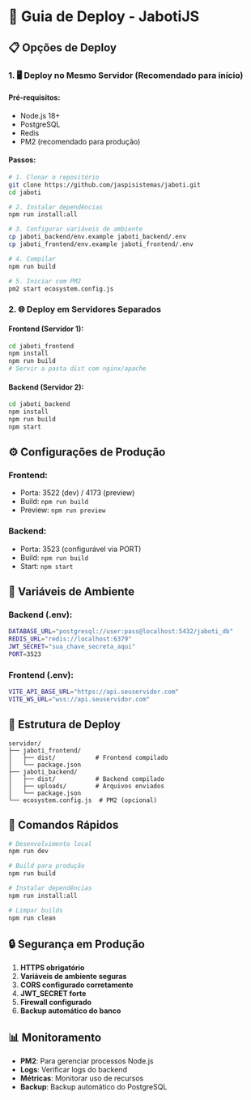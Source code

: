 # 🚀 Guia de Deploy - JabotiJS

## 📋 Opções de Deploy

### 1. 🖥️ **Deploy no Mesmo Servidor (Recomendado para início)**

#### Pré-requisitos:
- Node.js 18+ 
- PostgreSQL
- Redis
- PM2 (recomendado para produção)

#### Passos:
```bash
# 1. Clonar o repositório
git clone https://github.com/jaspisistemas/jaboti.git
cd jaboti

# 2. Instalar dependências
npm run install:all

# 3. Configurar variáveis de ambiente
cp jaboti_backend/env.example jaboti_backend/.env
cp jaboti_frontend/env.example jaboti_frontend/.env

# 4. Compilar
npm run build

# 5. Iniciar com PM2
pm2 start ecosystem.config.js
```

### 2. 🌐 **Deploy em Servidores Separados**

#### Frontend (Servidor 1):
```bash
cd jaboti_frontend
npm install
npm run build
# Servir a pasta dist com nginx/apache
```

#### Backend (Servidor 2):
```bash
cd jaboti_backend
npm install
npm run build
npm start
```

## ⚙️ **Configurações de Produção**

### Frontend:
- Porta: 3522 (dev) / 4173 (preview)
- Build: `npm run build`
- Preview: `npm run preview`

### Backend:
- Porta: 3523 (configurável via PORT)
- Build: `npm run build`
- Start: `npm start`

## 🔧 **Variáveis de Ambiente**

### Backend (.env):
```bash
DATABASE_URL="postgresql://user:pass@localhost:5432/jaboti_db"
REDIS_URL="redis://localhost:6379"
JWT_SECRET="sua_chave_secreta_aqui"
PORT=3523
```

### Frontend (.env):
```bash
VITE_API_BASE_URL="https://api.seuservidor.com"
VITE_WS_URL="wss://api.seuservidor.com"
```

## 📁 **Estrutura de Deploy**

```
servidor/
├── jaboti_frontend/
│   ├── dist/           # Frontend compilado
│   └── package.json
├── jaboti_backend/
│   ├── dist/           # Backend compilado
│   ├── uploads/        # Arquivos enviados
│   └── package.json
└── ecosystem.config.js  # PM2 (opcional)
```

## 🚀 **Comandos Rápidos**

```bash
# Desenvolvimento local
npm run dev

# Build para produção
npm run build

# Instalar dependências
npm run install:all

# Limpar builds
npm run clean
```

## 🔒 **Segurança em Produção**

1. **HTTPS obrigatório**
2. **Variáveis de ambiente seguras**
3. **CORS configurado corretamente**
4. **JWT_SECRET forte**
5. **Firewall configurado**
6. **Backup automático do banco**

## 📊 **Monitoramento**

- **PM2**: Para gerenciar processos Node.js
- **Logs**: Verificar logs do backend
- **Métricas**: Monitorar uso de recursos
- **Backup**: Backup automático do PostgreSQL
